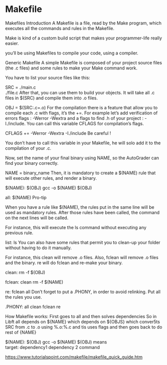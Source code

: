 # Makefile
Makefiles
Introduction
A Makefile is a file, read by the Make program, which executes all the commands and rules in the Makefile.

Make is kind of a custom build script that makes your programmer-life really easier.

 you’ll be using Makefiles to compile your code, using a compiler.

Generic Makefile
A simple Makefile is composed of your project source files (the .c files) and some rules to make your Make command work.

You have to list your source files like this:

SRC = ./main.c \
      ./file.c
After that, you can use them to build your objects. It will take all .c files in $(SRC) and compile them into .o files.

OBJ = $(SRC:.c=.o)
For the compilation there is a feature that allow you to compile each .c with flags, it’s the +=. For example let’s add verification of errors flags : -Werror -Wextra and a flags to find .h of your project : -I./include. You can call this variable CFLAGS for compilation’s flags.

CFLAGS += -Werror -Wextra -I./include
Be careful !

You don’t have to call this variable in your Makefile, he will solo add it to the compilation of your .c.

Now, set the name of your final binary using NAME, so the AutoGrader can find your binary correctly.

NAME = binary_name
Then, it is mandatory to create a $(NAME) rule that will execute other rules, and render a binary.

$(NAME): $(OBJ)
         gcc -o $(NAME) $(OBJ)

all:     $(NAME)
Pro-tip

When you have a rule like $(NAME), the rules put in the same line will be used as mandatory rules. After those rules have been called, the command on the next lines will be called.

For instance, this will execute the ls command without executing any previous rule.

list:
      ls
You can also have some rules that permit you to clean-up your folder without having to do it manually.

For instance, this clean will remove .o files. Also, fclean will remove .o files and the binary. re will do fclean and re-make your binary.

clean:
        rm -f $(OBJ)

fclean: clean
        rm -f $(NAME)

re:     fclean all
Don’t forget to put a .PHONY, in order to avoid relinking. Put all the rules you use.

.PHONY: all clean fclean re


How Makefile works:
First goes to all and then solves dependencies
So in Libft all depends on ${NAME} which depends on ${OBJS} which conver5ts SRC from .c to .o using %.o:%.c and tis uses flags and then goes back to do rest of {NAME}


$(NAME): $(OBJ)
         gcc -o $(NAME) $(OBJ)
         means         
target: dependency1 dependency 2
<tab> command
 
 https://www.tutorialspoint.com/makefile/makefile_quick_guide.htm      
